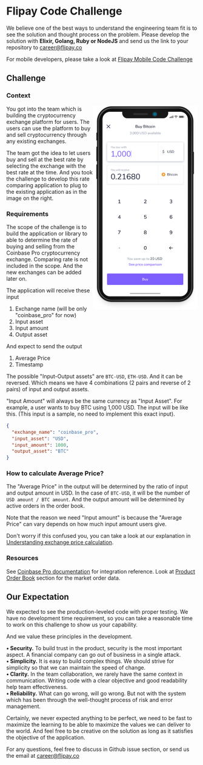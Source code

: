# Flipay Code Challenge

We believe one of the best ways to understand the engineering team fit is to see the solution and thought process on the problem. Please develop the solution with **Elixir, Golang, Ruby or NodeJS** and send us the link to your repository to career@flipay.co

For mobile developers, please take a look at [Flipay Mobile Code Challenge](./challenge-mobile.md)

## Challenge

### Context

<img align="right" width="275" height="537" src="./images/sample-buy-screen.png">

You got into the team which is building the cryptocurrency exchange platform for users. The users can use the platform to buy and sell cryptocurrency through any existing exchanges.

The team got the idea to let users buy and sell at the best rate by selecting the exchange with the best rate at the time. And you took the challenge to develop this rate comparing application to plug to the existing application as in the image on the right.

### Requirements

The scope of the challenge is to build the application or library to able to determine the rate of buying and selling from the Coinbase Pro cryptocurrency exchange. Comparing rate is not included in the scope. And the new exchanges can be added later on.

The application will receive these input

1. Exchange name (will be only "coinbase_pro" for now)
2. Input asset
3. Input amount
4. Output asset

And expect to send the output

1. Average Price
2. Timestamp

The possible "Input-Output assets" are `BTC-USD`, `ETH-USD`. And it can be reversed. Which means we have 4 combinations (2 pairs and reverse of 2 pairs) of input and output assets.

"Input Amount" will always be the same currency as "Input Asset". For example, a user wants to buy BTC using 1,000 USD. The input will be like this. (This input is a sample, no need to implement this exact input).

```json
{
  "exchange_name": "coinbase_pro",
  "input_asset": "USD",
  "input_amount": 1000,
  "output_asset": "BTC"
}
```

### How to calculate Average Price?

The "Average Price" in the output will be determined by the ratio of input and output amount in USD. In the case of `BTC-USD`, it will be the number of `USD amount / BTC amount`. And the output amount will be determined by active orders in the order book.

Note that the reason we need "Input amount" is because the "Average Price" can vary depends on how much input amount users give.

Don't worry if this confused you, you can take a look at our explanation in [Understanding exchange price calculation](./docs/understanding-exchange-price.md).

### Resources

See [Coinbase Pro documentation](https://docs.pro.coinbase.com) for integration reference. Look at [Product Order Book](https://docs.pro.coinbase.com/#get-product-order-book) section for the market order data.

## Our Expectation

We expected to see the production-leveled code with proper testing. We have no development time requirement, so you can take a reasonable time to work on this challenge to show us your capability.

And we value these principles in the development.

**• Security.** To build trust in the product, security is the most important aspect. A financial company can go out of business in a single attack.  
**• Simplicity.** It is easy to build complex things. We should strive for simplicity so that we can maintain the speed of change.  
**• Clarity.** In the team collaboration, we rarely have the same context in communication. Writing code with a clear objective and good readability help team effectiveness.  
**• Reliability.** What can go wrong, will go wrong. But not with the system which has been through the well-thought process of risk and error management.

Certainly, we never expected anything to be perfect, we need to be fast to maximize the learning to be able to maximize the values we can deliver to the world. And feel free to be creative on the solution as long as it satisfies the objective of the application.

For any questions, feel free to discuss in Github issue section, or send us the email at career@flipay.co
